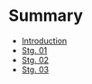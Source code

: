 # Summary

* [Introduction](README.md)
* [Stg. 01](Stage01.md)
* [Stg. 02](Stage02.md)
* [Stg. 03](Stage03.md)

